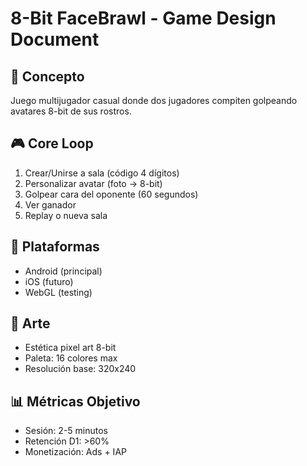 # 8-Bit FaceBrawl - Game Design Document

## 🎯 Concepto
Juego multijugador casual donde dos jugadores compiten golpeando avatares 8-bit de sus rostros.

## 🎮 Core Loop
1. Crear/Unirse a sala (código 4 dígitos)
2. Personalizar avatar (foto → 8-bit)
3. Golpear cara del oponente (60 segundos)
4. Ver ganador
5. Replay o nueva sala

## 📱 Plataformas
- Android (principal)
- iOS (futuro)
- WebGL (testing)

## 🎨 Arte
- Estética pixel art 8-bit
- Paleta: 16 colores max
- Resolución base: 320x240

## 📊 Métricas Objetivo
- Sesión: 2-5 minutos
- Retención D1: >60%
- Monetización: Ads + IAP
